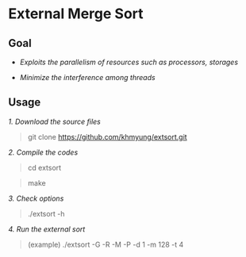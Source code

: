 # External Merge Sort

## Goal

 - _Exploits the parallelism of resources such as processors, storages_
 
 - _Minimize the interference among threads_

## Usage
 _1. Download the source files_
 > git clone https://github.com/khmyung/extsort.git

 _2. Compile the codes_
 > cd extsort
 
 > make
 
 _3. Check options_
 > ./extsort -h

 _4. Run the external sort_
 > (example) ./extsort -G -R -M -P -d 1 -m 128 -t 4

